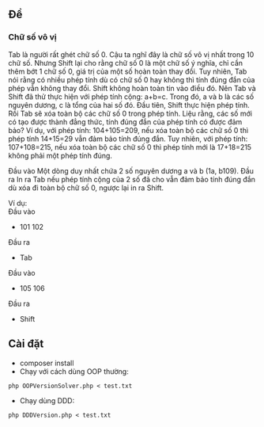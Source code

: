 ## Đề
### Chữ số vô vị
Tab là người rất ghét chữ số 0. Cậu ta nghĩ đây là chữ số vô vị nhất trong 10 chữ số. Nhưng Shift lại cho rằng chữ số 0 là một chữ số ý nghĩa, chỉ cần thêm bớt 1 chữ số 0, giá trị của một số hoàn toàn thay đổi.
Tuy nhiên, Tab nói rằng có nhiều phép tính dù có chữ số 0 hay không thì tính đúng đắn của phép vẫn không thay đổi.
Shift không hoàn toàn tin vào điều đó. Nên Tab và Shift đã thử thực hiện với phép tính cộng: a+b=c. Trong đó, a và b là các số nguyên dương, c là tổng của hai số đó. Đầu tiên, Shift thực hiện phép tính. Rồi Tab sẽ xóa toàn bộ các chữ số 0 trong phép tính. Liệu rằng, các số mới có tạo được thành đẳng thức, tính đúng đắn của phép tính có được đảm bảo?
Ví dụ, với phép tính: 104+105=209, nếu xóa toàn bộ các chữ số 0 thì phép tính 14+15=29 vẫn đảm bảo tính đúng đắn. Tuy nhiên, với phép tính: 107+108=215, nếu xóa toàn bộ các chữ số 0 thì phép tính mới là 17+18=215 không phải một phép tính đúng.

Đầu vào
Một dòng duy nhất chứa 2 số nguyên dương a và b (1a, b109).
Đầu ra
In ra Tab nếu phép tính cộng của 2 số đã cho vẫn đảm bảo tính đúng đắn dù xóa đi toàn bộ chữ số 0, ngược lại in ra Shift.

Ví dụ:  
Đầu vào
- 101 102  

Đầu ra
- Tab

Đầu vào
- 105 106

Đầu ra
- Shift

## Cài đặt
- composer install
- Chạy với cách dùng OOP thường: 
```
php OOPVersionSolver.php < test.txt
```
- Chạy dùng DDD: 
```
php DDDVersion.php < test.txt
```